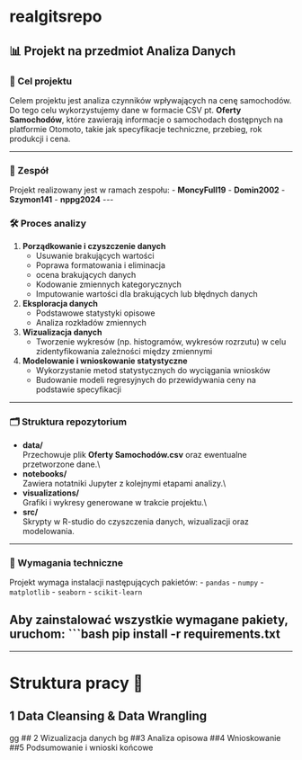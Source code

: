 # realgitsrepo

## 📊 Projekt na przedmiot Analiza Danych

### 🎯 Cel projektu

Celem projektu jest analiza czynników wpływających na cenę samochodów. Do tego celu wykorzystujemy dane w formacie CSV pt. **Oferty Samochodów**, które zawierają informacje o samochodach dostępnych na platformie Otomoto, takie jak specyfikacje techniczne, przebieg, rok produkcji i cena.

------------------------------------------------------------------------

### 👥 Zespół

Projekt realizowany jest w ramach zespołu: - **MoncyFull19** - **Domin2002** - **Szymon141** - **nppg2024** ---

### 🛠️ Proces analizy

1.  **Porządkowanie i czyszczenie danych**
    -   Usuwanie brakujących wartości
    -   Poprawa formatowania i eliminacja
    -   ocena brakujących danych
    -   Kodowanie zmiennych kategorycznych
    -   Imputowanie wartości dla brakujących lub błędnych danych
2.  **Eksploracja danych**
    -   Podstawowe statystyki opisowe
    -   Analiza rozkładów zmiennych
3.  **Wizualizacja danych**
    -   Tworzenie wykresów (np. histogramów, wykresów rozrzutu) w celu zidentyfikowania zależności między zmiennymi
4.  **Modelowanie i wnioskowanie statystyczne**
    -   Wykorzystanie metod statystycznych do wyciągania wniosków
    -   Budowanie modeli regresyjnych do przewidywania ceny na podstawie specyfikacji

------------------------------------------------------------------------

### 🗂️ Struktura repozytorium

-   **data/**\
    Przechowuje plik **Oferty Samochodów.csv** oraz ewentualne przetworzone dane.\
-   **notebooks/**\
    Zawiera notatniki Jupyter z kolejnymi etapami analizy.\
-   **visualizations/**\
    Grafiki i wykresy generowane w trakcie projektu.\
-   **src/**\
    Skrypty w R-studio do czyszczenia danych, wizualizacji oraz modelowania.

------------------------------------------------------------------------

### 🔧 Wymagania techniczne

Projekt wymaga instalacji następujących pakietów: - `pandas` - `numpy` - `matplotlib` - `seaborn` - `scikit-learn`

## Aby zainstalować wszystkie wymagane pakiety, uruchom: \`\`\`bash pip install -r requirements.txt

------------------------------------------------------------------------

# **Struktura pracy** 📝

## 1 Data Cleansing & Data Wrangling

gg \## 2 Wizualizacja danych bg ##3 Analiza opisowa ##4 Wnioskowanie ##5 Podsumowanie i wnioski końcowe
